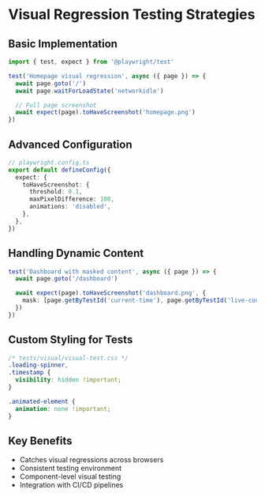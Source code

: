 # Visual Regression Testing Strategies

## Basic Implementation

```typescript
import { test, expect } from '@playwright/test'

test('Homepage visual regression', async ({ page }) => {
  await page.goto('/')
  await page.waitForLoadState('networkidle')

  // Full page screenshot
  await expect(page).toHaveScreenshot('homepage.png')
})
```

## Advanced Configuration

```typescript
// playwright.config.ts
export default defineConfig({
  expect: {
    toHaveScreenshot: {
      threshold: 0.1,
      maxPixelDifference: 100,
      animations: 'disabled',
    },
  },
})
```

## Handling Dynamic Content

```typescript
test('Dashboard with masked content', async ({ page }) => {
  await page.goto('/dashboard')

  await expect(page).toHaveScreenshot('dashboard.png', {
    mask: [page.getByTestId('current-time'), page.getByTestId('live-counter')],
  })
})
```

## Custom Styling for Tests

```css
/* tests/visual/visual-test.css */
.loading-spinner,
.timestamp {
  visibility: hidden !important;
}

.animated-element {
  animation: none !important;
}
```

## Key Benefits

- Catches visual regressions across browsers
- Consistent testing environment
- Component-level visual testing
- Integration with CI/CD pipelines
